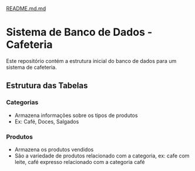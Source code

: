 [README.md.md](https://github.com/user-attachments/files/22926384/README.md.md)
# Sistema de Banco de Dados - Cafeteria

Este repositório contém a estrutura inicial do banco de dados para um sistema de cafeteria.

## Estrutura das Tabelas

### Categorias
- Armazena informações sobre os tipos de produtos
- Ex: Café, Doces, Salgados

### Produtos
- Armazena os produtos vendidos
- São a variedade de produtos relacionado com a categoria, ex: cafe com leite, café expresso relacionado com a categoria café
